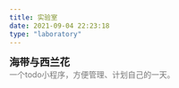```yaml
---
title: 实验室
date: 2021-09-04 22:23:18
type: "laboratory"
---
```


<div class="work-wrap">
  <div class="work-title">
    海带与西兰花&nbsp;
    <a href=""><i class="fa fa-github"></i></a>
    <a href="https://6272-broccoli-puuzo-1302613116.tcb.qcloud.la/gh_e084921619aa_258.jpg?sign=c19734fbb394c0317577f5047b961767&t=1633508413" target="_blank"><i class="fa broccoli"></i></a>
  </div>
  <div class="work-desc">
    一个todo小程序，方便管理、计划自己的一天。
  </div>
</div>

<style>
  .post-body {
    min-height: 600px;
  }
  .work-title {
    font-size: 18px;
    font-weight: 700;
  }
  .work-desc {
    color: #777;
  }
  .broccoli {
    width: 18px;
    height: 18px;
    transform: translateY(2px);
    background-size: 100%;
    background-image: url(https://6272-broccoli-puuzo-1302613116.tcb.qcloud.la/broccoli.png?sign=7a71e8a11a31d13adccb19412f388722&t=1633508945)
  }
  .fa {
    color: #333;
  }
</style>
